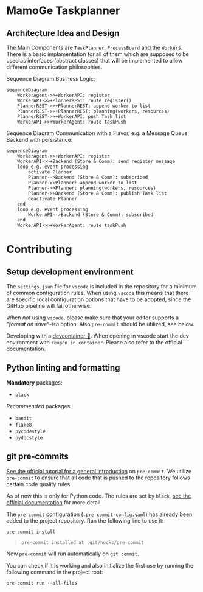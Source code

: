 # MamoGe Taskplanner

## Architecture Idea and Design

The Main Components are `TaskPlanner`, `ProcessBoard` and the `Worker`s. There is a basic implamentation for all of them which are supposed to be used as interfaces (abstract classes) that will be implemented to allow different communication philosophies.

Sequence Diagram Business Logic:
```mermaid
sequenceDiagram
    WorkerAgent->>+WorkerAPI: register
    WorkerAPI->>+PlannerREST: route register()
    PlannerREST->>+PlannerREST: append worker to list
    PlannerREST->>+PlannerREST: planning(workers, resources)
    PlannerREST->>+WorkerAPI: push Task list
    WorkerAPI->>+WorkerAgent: route taskPush
```

Sequence Diagram Communication with a Flavor, e.g. a Message Queue Backend with persistance:
```mermaid
sequenceDiagram
    WorkerAgent->>+WorkerAPI: register
    WorkerAPI->>+Backend (Store & Comm): send register message
    loop e.g. event processing
        activate Planner
        Planner-->Backend (Store & Comm): subscribed
        Planner->>Planner: append worker to list
        Planner->>Planner: planning(workers, resources)
        Planner->>Backend (Store & Comm): publish Task list
        deactivate Planner
    end
    loop e.g. event processing
        WorkerAPI-->Backend (Store & Comm): subscribed
    end
    WorkerAPI->>+WorkerAgent: route taskPush
```

# Contributing

## Setup development environment
The `settings.json` file for `vscode` is included in the repository for a minimum of common configuration rules. When using `vscode` this means that there are specific local configuration options that have to be adopted, since the GitHub pipeline will fail otherwise.

When *not* using `vscode`, please make sure that your editor supports a *"format on save"-ish* option. Also `pre-commit` should be utilized, see below.

Developing with a [devcontainer 🔗](https://microsoft.github.io/code-with-engineering-playbook/developer-experience/devcontainers/). When opening in vscode start the dev environment with `reopen in container`. Please also refer to the official documentation.

## Python linting and formatting

**Mandatory** packages:
- `black`

*Recommended* packages:
- `bandit`
- `flake8`
- `pycodestyle`
- `pydocstyle`

## git pre-commits

[See the official tutorial for a general introduction](https://pre-commit.com/index.html#intro) on `pre-commit`. We utilize `pre-commit` to ensure that all code that is pushed to the repository follows certain code quality rules.

As of now this is only for Python code. The rules are set by `black`, [see the official documentation](https://github.com/psf/black) for more detail.

The `pre-commit` configuration (`.pre-commit-config.yaml`) has already been added to the project repository. Run the following line to use it:
```console
pre-commit install
```
> `pre-commit installed at .git/hooks/pre-commit`

Now `pre-commit` will run automatically on `git commit`.

You can check if it is working and also initialize the first use by running the following command in the project root:
```console
pre-commit run --all-files
```